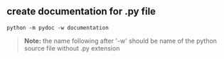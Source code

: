 ## create documentation for .py file

```
python -m pydoc -w documentation

```

> **Note:** the name following after '-w' should be name of the python source file without .py extension 
